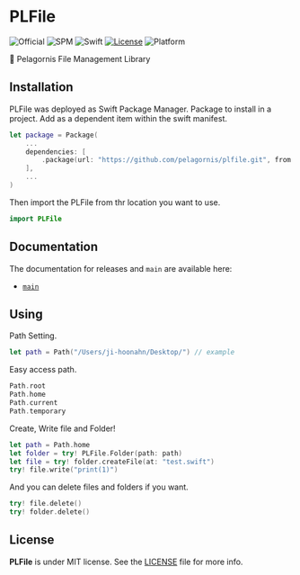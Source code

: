# PLFile
![Official](https://img.shields.io/badge/project-official-green.svg?colorA=303033&colorB=226af6&label=Pelagornis)
![SPM](https://img.shields.io/badge/SPM-compatible-brightgreen.svg)
![Swift](https://img.shields.io/badge/Swift-5.7-orange.svg)
[![License](https://img.shields.io/github/license/pelagornis/plfile)](https://github.com/pelagornis/plfile/blob/main/LICENSE)
![Platform](https://img.shields.io/badge/platforms-macOS%2010.5-red)

📁 Pelagornis File Management Library

## Installation
PLFile was deployed as Swift Package Manager. Package to install in a project. Add as a dependent item within the swift manifest.
```swift
let package = Package(
    ...
    dependencies: [
        .package(url: "https://github.com/pelagornis/plfile.git", from: "1.0.4")
    ],
    ...
)
```
Then import the PLFile from thr location you want to use.

```swift
import PLFile
```

## Documentation
The documentation for releases and ``main`` are available here:
- [``main``](https://pelagornis.github.io/plfile/main/documentation/plfile)


## Using

Path Setting.
```swift
let path = Path("/Users/ji-hoonahn/Desktop/") // example
```

Easy access path.
```swift
Path.root
Path.home
Path.current
Path.temporary
```

Create, Write file and Folder!
```swift
let path = Path.home
let folder = try! PLFile.Folder(path: path)
let file = try! folder.createFile(at: "test.swift")
try! file.write("print(1)")
```

And you can delete files and folders if you want.

```swift
try! file.delete()
try! folder.delete()
```

## License
**PLFile** is under MIT license. See the [LICENSE](LICENSE) file for more info.
